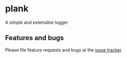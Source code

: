 # plank

A simple and extensible logger

## Features and bugs

Please file feature requests and bugs at the [issue tracker][tracker].

[tracker]: https://github.com/andresaraujo/plank/issues
